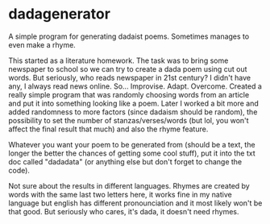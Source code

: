 # dadagenerator
A simple program for generating dadaist poems. Sometimes manages to even make a rhyme. 

This started as a literature homework. The task was to bring some newspaper to school so we can try to create a dada poem using cut out words. But seriously, who reads newspaper in 21st century? I didn't have any, I always read news online. So... Improvise. Adapt. Overcome. Created a really simple program that was randomly choosing words from an article and put it into something looking like a poem. Later I worked a bit more and added randomness to more factors (since dadaism should be random), the possibility to set the number of stanzas/verses/words (but lol, you won't affect the final result that much) and also the rhyme feature.

Whatever you want your poem to be generated from (should be a text, the longer the better the chances of getting some cool stuff), put it into the txt doc called "dadadata" (or anything else but don't forget to change the code). 

Not sure about the results in different languages. Rhymes are created by words with the same last two letters here, it works fine in my native language but english has different pronounciation and it most likely won't be that good. But seriously who cares, it's dada, it doesn't need rhymes. 
